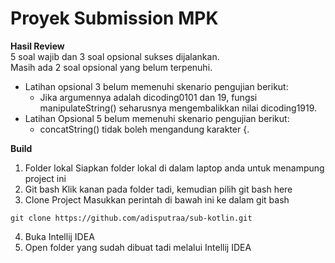 # Proyek Submission MPK 

**Hasil Review**<br>
5 soal wajib dan 3 soal opsional sukses dijalankan.<br>
Masih ada 2 soal opsional yang belum terpenuhi.<br>

- Latihan opsional 3 belum memenuhi skenario pengujian berikut:
  - Jika argumennya adalah dicoding0101 dan 19, fungsi manipulateString() seharusnya mengembalikkan nilai dicoding1919.
- Latihan Opsional 5 belum memenuhi skenario pengujian berikut:
  - concatString() tidak boleh mengandung karakter {.


**Build**<br>
1. Folder lokal
Siapkan folder lokal di dalam laptop anda untuk menampung project ini
2. Git bash
Klik kanan pada folder tadi, kemudian pilih git bash here
3. Clone Project
Masukkan perintah di bawah ini ke dalam git bash
```
git clone https://github.com/adisputraa/sub-kotlin.git
```
4. Buka Intellij IDEA
5. Open folder yang sudah dibuat tadi melalui Intellij IDEA
